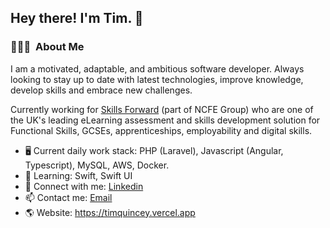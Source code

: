 <h2>Hey there! I'm Tim. 👋</h2>

<h3> 👨🏻‍💻 &nbsp;About Me </h3>

I am a motivated, adaptable, and ambitious software developer. Always looking to stay up to date with latest technologies, improve knowledge, develop skills and embrace new challenges.

Currently working for <a href="https://www.skillsforward.co.uk/">Skills Forward</a> (part of NCFE Group) who are one of the UK's leading eLearning assessment and skills development solution for Functional Skills, GCSEs, apprenticeships, employability and digital skills.

- 🖥 Current daily work stack: PHP (Laravel), Javascript (Angular, Typescript), MySQL, AWS, Docker.
- 🌱 Learning: Swift, Swift UI
- 💼 Connect with me: <a href="https://www.linkedin.com/in/tim-quincey-743158a0">Linkedin</a>
- 📫 Contact me: <a href="mailto:timquincey@me.com">Email</a>
- 🌎 Website: <a href="https://timquincey.vercel.app">https://timquincey.vercel.app</a>
